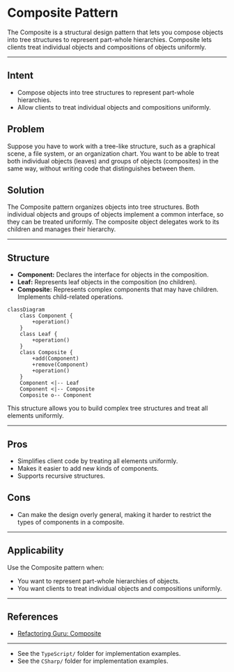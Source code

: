 # Composite Pattern

The Composite is a structural design pattern that lets you compose objects into tree structures to represent part-whole hierarchies. Composite lets clients treat individual objects and compositions of objects uniformly.

---

## Intent
- Compose objects into tree structures to represent part-whole hierarchies.
- Allow clients to treat individual objects and compositions uniformly.

## Problem
Suppose you have to work with a tree-like structure, such as a graphical scene, a file system, or an organization chart. You want to be able to treat both individual objects (leaves) and groups of objects (composites) in the same way, without writing code that distinguishes between them.

## Solution
The Composite pattern organizes objects into tree structures. Both individual objects and groups of objects implement a common interface, so they can be treated uniformly. The composite object delegates work to its children and manages their hierarchy.

---

## Structure
- **Component:** Declares the interface for objects in the composition.
- **Leaf:** Represents leaf objects in the composition (no children).
- **Composite:** Represents complex components that may have children. Implements child-related operations.

```mermaid
classDiagram
    class Component {
        +operation()
    }
    class Leaf {
        +operation()
    }
    class Composite {
        +add(Component)
        +remove(Component)
        +operation()
    }
    Component <|-- Leaf
    Component <|-- Composite
    Composite o-- Component
```

This structure allows you to build complex tree structures and treat all elements uniformly.

---

## Pros
- Simplifies client code by treating all elements uniformly.
- Makes it easier to add new kinds of components.
- Supports recursive structures.

## Cons
- Can make the design overly general, making it harder to restrict the types of components in a composite.

---

## Applicability
Use the Composite pattern when:
- You want to represent part-whole hierarchies of objects.
- You want clients to treat individual objects and compositions uniformly.

---

## References
- [Refactoring Guru: Composite](https://refactoring.guru/design-patterns/composite)
---

* See the `TypeScript/` folder for implementation examples.
* See the `CSharp/` folder for implementation examples.

